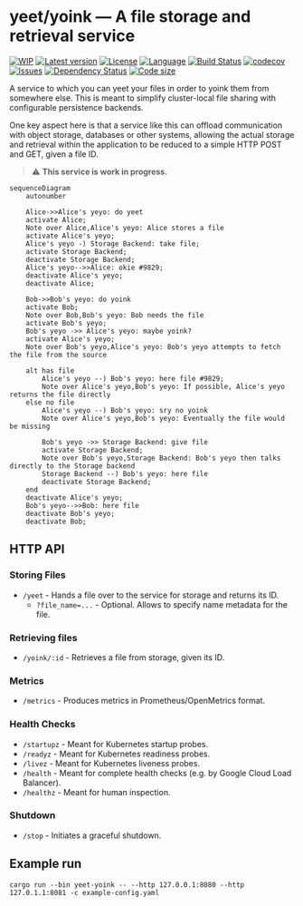 # yeet/yoink — A file storage and retrieval service

[![WIP](https://img.shields.io/badge/work_in_progress-yellow)](https://github.com/yeet-yoink/yeet-yoink)
[![Latest version](https://img.shields.io/github/v/release/yeet-yoink/yeet-yoink)](https://github.com/yeet-yoink/yeet-yoink/releases)
[![License](https://img.shields.io/github/license/yeet-yoink/yeet-yoink)](https://github.com/yeet-yoink/yeet-yoink/blob/main/LICENSE.md)
[![Language](https://img.shields.io/github/languages/top/yeet-yoink/yeet-yoink)](https://github.com/yeet-yoink/yeet-yoink)
[![Build Status](https://github.com/yeet-yoink/yeet-yoink/actions/workflows/rust.yml/badge.svg)](https://github.com/yeet-yoink/yeet-yoink/actions/workflows/rust.yml)
[![codecov](https://codecov.io/gh/yeet-yoink/yeet-yoink/graph/badge.svg?token=Z1OGLKDBNI)](https://codecov.io/gh/yeet-yoink/yeet-yoink)
[![Issues](https://img.shields.io/github/issues/yeet-yoink/yeet-yoink)](https://github.com/yeet-yoink/yeet-yoink/issues)
[![Dependency Status](https://img.shields.io/librariesio/github/yeet-yoink/yeet-yoink)](https://libraries.io/github/yeet-yoink/yeet-yoink)
[![Code size](https://img.shields.io/github/languages/code-size/yeet-yoink/yeet-yoink)](https://github.com/yeet-yoink/yeet-yoink)

A service to which you can yeet your files in order to yoink them from somewhere else.
This is meant to simplify cluster-local file sharing with configurable persistence backends.

One key aspect here is that a service like this can offload communication with object storage,
databases or other systems, allowing the actual storage and retrieval within the application
to be reduced to a simple HTTP POST and GET, given a file ID.

> ⚠️ **This service is work in progress.**

```mermaid
sequenceDiagram
    autonumber
    
    Alice->>Alice's yeyo: do yeet
    activate Alice;
    Note over Alice,Alice's yeyo: Alice stores a file
    activate Alice's yeyo;
    Alice's yeyo -) Storage Backend: take file;
    activate Storage Backend;
    deactivate Storage Backend;
    Alice's yeyo-->>Alice: okie #9829;
    deactivate Alice's yeyo;
    deactivate Alice;

    Bob->>Bob's yeyo: do yoink
    activate Bob;
    Note over Bob,Bob's yeyo: Bob needs the file
    activate Bob's yeyo;
    Bob's yeyo ->> Alice's yeyo: maybe yoink?
    activate Alice's yeyo;
    Note over Bob's yeyo,Alice's yeyo: Bob's yeyo attempts to fetch the file from the source
    
    alt has file
        Alice's yeyo --) Bob's yeyo: here file #9829;
        Note over Alice's yeyo,Bob's yeyo: If possible, Alice's yeyo returns the file directly
    else no file
        Alice's yeyo --) Bob's yeyo: sry no yoink
        Note over Alice's yeyo,Bob's yeyo: Eventually the file would be missing
        
        Bob's yeyo ->> Storage Backend: give file
        activate Storage Backend;
        Note over Bob's yeyo,Storage Backend: Bob's yeyo then talks directly to the Storage backend
        Storage Backend --) Bob's yeyo: here file
        deactivate Storage Backend;
    end
    deactivate Alice's yeyo;
    Bob's yeyo-->>Bob: here file
    deactivate Bob's yeyo;
    deactivate Bob;
```

## HTTP API

### Storing Files

* `/yeet` - Hands a file over to the service for storage and returns its ID.
  * `?file_name=...` - Optional. Allows to specify name metadata for the file.

### Retrieving files

* `/yoink/:id` - Retrieves a file from storage, given its ID.

### Metrics

* `/metrics` - Produces metrics in Prometheus/OpenMetrics format.

### Health Checks

* `/startupz` - Meant for Kubernetes startup probes. 
* `/readyz` - Meant for Kubernetes readiness probes. 
* `/livez` - Meant for Kubernetes liveness probes. 
* `/health` - Meant for complete health checks (e.g. by Google Cloud Load Balancer). 
* `/healthz` - Meant for human inspection.

### Shutdown

* `/stop` - Initiates a graceful shutdown.

## Example run

```shell
cargo run --bin yeet-yoink -- --http 127.0.0.1:8080 --http 127.0.1.1:8081 -c example-config.yaml
```
